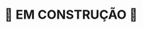 # 🚧 EM CONSTRUÇÃO 🚧
<!-- 

# Olá, bem-vindo ao Reciflex 2
## Para configura-lo com dados da sua empresa e implementa-lo siga  os passos a seguir: 


1. Inserir os Dados da sua empresa:
    - Localize o arquivo `.env-sample` na raiz do projeto;
    - Abra-o com um editor de texto _(pode ser com o bloco de notas do windows)_;
    - Preencha os campos entre aspas com os respectivos dados referentes a sua empresa seguindo a estrutura proposta;
    ```
    COMPANY_NAME="Nome da Empresa aqui"
    CNPJ="00.000.000/0000-00"

    CONTACT_1="(00) 0 0000.0000"
    CONTACT_2="email@company.com.br ou (00) 0 0000.0000"

    STREET="Rua da Goiabeira"
    NUMBER="123"
    COMPLEMENT="loja 1"
    DISTRICT="Bairro das Arvores"
    CITY="Fortaleza"
    STATE_ACRONYM="CE"

    SIGNATURE_1_OWNER="Tobey Maguire"
    SIGNATURE_2_OWNER="Andrew Garfield"
    SIGNATURE_3_OWNER="Tom Holland"
    ```
    - Save como um novo arquivo chamado de `.env` na mesma pasta;

 -->